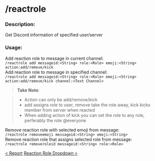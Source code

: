 # /reactrole

### Description:

Get Discord information of specified user/server<br>

### Usage:

Add reaction role to message in current channel:<br>
`/reactrole add messageid:<String> role:<Role> emoji:<String> action:add/remove/kick`<br>
Add reaction role to message in specified channel:<br>
`/reactrole add messageid:<String> role:<Role> emoji:<String> action:add/remove/kick channel:<Text Channel>`<br>

> **Take Note**:<br>

> -   Action can only be add/remove/kick
> -   add assigns role to user, remove take the role away, kick kicks member from server when reacted
> -   When adding action of kick you can set the role to any role, perferably the role @everyone<br>

Remove reaction role with selected emoji from message:<br>
`/reactrole removeemoji messageid:<String> emoji:<String> `<br>
Remove reaction role that assigns selected role from message:<br>
`/reactrole removeroleid messageid:<String> role:<Role> `<br>

<a class="button prev" href="./#/commands/utilitycommands/report" role="button">< Report</a>
<a class="button next" href="./#/commands/utilitycommands/reactroledd" role="button">Reaction Role Dropdown ></a>

